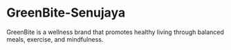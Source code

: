 # GreenBite-Senujaya
GreenBite is a wellness brand that promotes healthy living through balanced meals, exercise, and mindfulness. 
